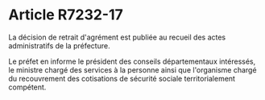 # Article R7232-17

La décision de retrait d'agrément est publiée au recueil des actes administratifs de la préfecture. 

Le préfet en informe le président des conseils départementaux intéressés, le ministre chargé des services à la personne ainsi que l'organisme chargé du recouvrement des cotisations de sécurité sociale territorialement compétent.